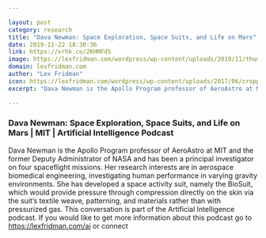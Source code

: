 ```yaml
---

layout: post
category: research
title: "Dava Newman: Space Exploration, Space Suits, and Life on Mars"
date: 2019-11-22 18:30:36
link: https://vrhk.co/2KHMFdS
image: https://lexfridman.com/wordpress/wp-content/uploads/2019/11/thumb_dava_newman.png
domain: lexfridman.com
author: "Lex Fridman"
icon: https://lexfridman.com/wordpress/wp-content/uploads/2017/06/cropped-lex-favicon-4-1-180x180.png
excerpt: "Dava Newman is the Apollo Program professor of AeroAstro at MIT and the former Deputy Administrator of NASA and has been a principal investigator on four spaceflight missions. Her research interests are in aerospace biomedical engineering, investigating human performance in varying gravity environments. She has developed a space activity suit, namely the BioSuit, which would provide pressure through compression directly on the skin via the suit’s textile weave, patterning, and materials rather than with pressurized gas. This conversation is part of the Artificial Intelligence podcast. If you would like to get more information about this podcast go to <https://lexfridman.com/ai> or connect"

---
```


### Dava Newman: Space Exploration, Space Suits, and Life on Mars | MIT | Artificial Intelligence Podcast

Dava Newman is the Apollo Program professor of AeroAstro at MIT and the former Deputy Administrator of NASA and has been a principal investigator on four spaceflight missions. Her research interests are in aerospace biomedical engineering, investigating human performance in varying gravity environments. She has developed a space activity suit, namely the BioSuit, which would provide pressure through compression directly on the skin via the suit’s textile weave, patterning, and materials rather than with pressurized gas. This conversation is part of the Artificial Intelligence podcast. If you would like to get more information about this podcast go to <https://lexfridman.com/ai> or connect
